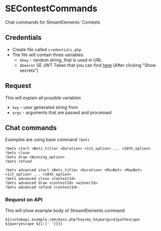 # SEContestCommands
Chat commands for StreamElements' Contests

## Credentials
* Create file called `credentials.php`
* The file will contain three variables
  * `$key` - random string, that is used in URL
  * `$bearer` SE JWT Token that you can find [here](https://streamelements.com/dashboard/account/channels) (After clicking "Show secrets")


## Request
This will explain all possible variables
* `key` - user generated string from
* `args` - arguments that are passed and processed

## Chat commands
Examples are using base command `!bets`
```
!bets start <Bets_title> <Duration> <1st_option> ... <10th_option>
!bets close
!bets draw <Winning_option>
!bets refund

!bets advanced start <Bets_title> <Duration> <MinBet> <MaxBet> <1st_option> ... <10th_option>
!bets advanced close <contestId>
!bets advanced draw <contestId> <winnerId>
!bets advanced refund <contestId>
```

### Request on API
This will show example body of StreamElements command
```
${customapi.example.com/main.php?key=my_key&args=${pathescape ${queryescape ${1:|' '}}}}
```
